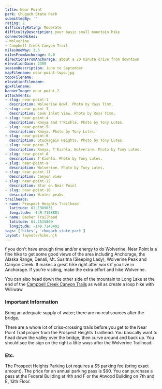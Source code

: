 ```yaml
---
title: Near Point
park: Chugach State Park
submittedBy: ''
rating: 2
difficultyRating: Moderate
difficultyDescription: your basic small mountain hike
connectedHikes:
- Wolverine
- Campbell Creek Canyon Trail
milesOneWay: 3.5
milesFromAnchorage: 0.0
directionsFromAnchorage: about a 20 minute drive from downtown
elevationGain: 2300
seasonDescription: June to September
mapFilename: near-point-topo.jpg
topoFilename: 
elevationFilename: 
gpxFilename: 
bannerImage: near-point-2
attachments:
- slug: near-point-1
  description: Wolverine Bowl. Photo by Ross Timm.
- slug: near-point-3
  description: Cook Inlet View. Photo by Ross Timm.
- slug: near-point-4
  description: Knoya and T'Kishla. Photo by Tony Lutes.
- slug: near-point-5
  description: Knoya. Photo by Tony Lutes.
- slug: near-point-6
  description: Stuckagain Heights. Photo by Tony Lutes.
- slug: near-point-7
  description: Knoya, T'Kishla, Wolverine. Photo by Tony Lutes.
- slug: near-point-8
  description: T'Kishla. Photo by Tony Lutes.
- slug: near-point-9
  description: Wolverine. Photo by Tony Lutes.
- slug: near-point-11
  description: Canyon view
- slug: near-point-12
  description: Star on Near Point
- slug: near-point-10
  description: Winter peaks
trailheads:
- name: Prospect Heights Trailhead
  latitude: 61.1389031
  longitude: -149.7108881
- name: Basher Trailhead
  latitude: 61.1515809
  longitude: -149.7143492
tags: ['hikes', 'chugach-state-park']
layout: layouts/hike.njk
---
```

f you don't have enough time and/or energy to do Wolverine, Near Point is a fine hike to get some good views of the area including Anchorage, the Alaska Range, Denali, Mt. Susitna (Sleeping Lady), Wolverine Peak and Canyon Creek. It makes a great hike right after work if you live in Anchorage. If you're visiting, make the extra effort and hike Wolverine. 

You can also head down the other side of the mountain to Long Lake at the end of the [Campbell Creek Canyon Trails](http://alaskahikesearch.com/hikes/campbell-creek-canyon-trail/ "Campbell Creek Canyon Trail") as well as create a loop hike with Williwaw. 

### Important Information

Bring an adequate supply of water; there are no real sources after the bridge.

There are a whole lot of criss-crossing trails before you get to the Near Point Trail proper from the Prospect Heights Trailhead. You basically want to head down the valley over the bridge, then curve around and back up. You should see the sign on the right a little ways after the Wolverine Trailhead.

### Etc.

The Prospect Heights Parking Lot requires a $5 parking fee (bring exact amount). The price for an annual parking pass is $60. You can purchase a pass at the Federal Building at 4th and F or the Atwood Building on 7th and E, 13th Floor. 